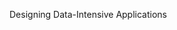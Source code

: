 <!-- ---
# layout: post
title: DDIA Reading Notes
categories: 
    - Reading Notes
tag:
    - Distributed Systems
    - Database
--- -->

Designing Data-Intensive Applications
